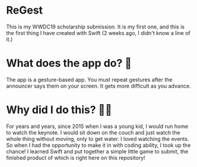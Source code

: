 # ReGest
This is my WWDC19 scholarship submission. It is my first one, and this is the first thing I have created with Swift (2 weeks ago, I didn't know a line of it.)

# What does the app do? 🤔
The app is a gesture-based app. You must repeat gestures after the announcer says them on your screen. It gets more difficult as you advance.

# Why did I do this? 🤔🤔
For years and years, since 2015 when I was a young kid, I would run home to watch the keynote. I would sit down on the couch and just watch the whole thing without moving, only to get water. I loved watching the events. So when I had the opportunity to make it in with coding ability, I took up the chance! I learned Swift and put together a simple little game to submit, the finished product of which is right here on this repository!
